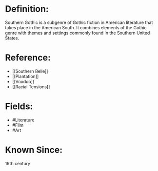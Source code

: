 

# Definition:
Southern Gothic is a subgenre of Gothic fiction in American literature that takes place in the American South. It combines elements of the Gothic genre with themes and settings commonly found in the Southern United States.

# Reference:
- [[Southern Belle]]
- [[Plantation]]
- [[Voodoo]]
- [[Racial Tensions]]

# Fields: 
- #Literature
- #Film
- #Art

# Known Since:
19th century

